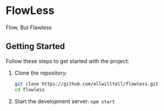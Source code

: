 # FlowLess

Flow, But Flawless

## Getting Started

Follow these steps to get started with the project:

1. Clone the repository:

   ```bash
   git clone https://github.com/ellwilltell/flowless.git
   cd flowless
   ```

2. Start the development server:
   `npm start`
